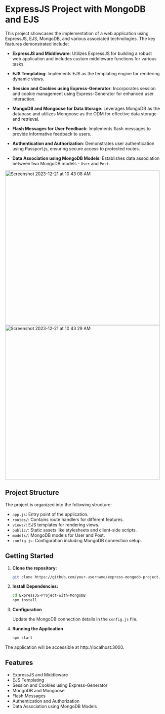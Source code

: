 # ExpressJS Project with MongoDB and EJS

This project showcases the implementation of a web application using ExpressJS, EJS, MongoDB, and various associated technologies. The key features demonstrated include:

- **ExpressJS and Middleware**: Utilizes ExpressJS for building a robust web application and includes custom middleware functions for various tasks.

- **EJS Templating**: Implements EJS as the templating engine for rendering dynamic views.

- **Session and Cookies using Express-Generator**: Incorporates session and cookie management using Express-Generator for enhanced user interaction.

- **MongoDB and Mongoose for Data Storage**: Leverages MongoDB as the database and utilizes Mongoose as the ODM for effective data storage and retrieval.

- **Flash Messages for User Feedback**: Implements flash messages to provide informative feedback to users.

- **Authentication and Authorization**: Demonstrates user authentication using Passport.js, ensuring secure access to protected routes.

- **Data Association using MongoDB Models**: Establishes data association between two MongoDB models - `User` and `Post`.



<img width="500" alt="Screenshot 2023-12-21 at 10 43 08 AM" src="https://github.com/anuj7862/ExpressJS-Project-with-MongoDB/assets/66530079/258a44da-7e52-4fae-9c05-96002bf2a6f3">
<img width="500" alt="Screenshot 2023-12-21 at 10 43 29 AM" src="https://github.com/anuj7862/ExpressJS-Project-with-MongoDB/assets/66530079/beb48a39-162f-4c33-ac6f-354337a013ef">


## Project Structure

The project is organized into the following structure:

- `app.js`: Entry point of the application.
- `routes/`: Contains route handlers for different features.
- `views/`: EJS templates for rendering views.
- `public/`: Static assets like stylesheets and client-side scripts.
- `models/`: MongoDB models for User and Post.
- `config.js`: Configuration including MongoDB connection setup.

## Getting Started

1. **Clone the repository:**

   ```bash
   git clone https://github.com/your-username/express-mongodb-project.git

2. **Install Dependencies:**

   ```bash
   cd ExpressJS-Project-with-MongoDB
   npm install

3. **Configuration**

      Update the MongoDB connection details in the `config.js` file.

4. **Running the Application**

   ```bash
   npm start

  The application will be accessible at http://localhost:3000.

## Features
  - ExpressJS and Middleware
  - EJS Templating
  - Session and Cookies using Express-Generator
  - MongoDB and Mongoose
  - Flash Messages
  - Authentication and Authorization
  - Data Association using MongoDB Models
